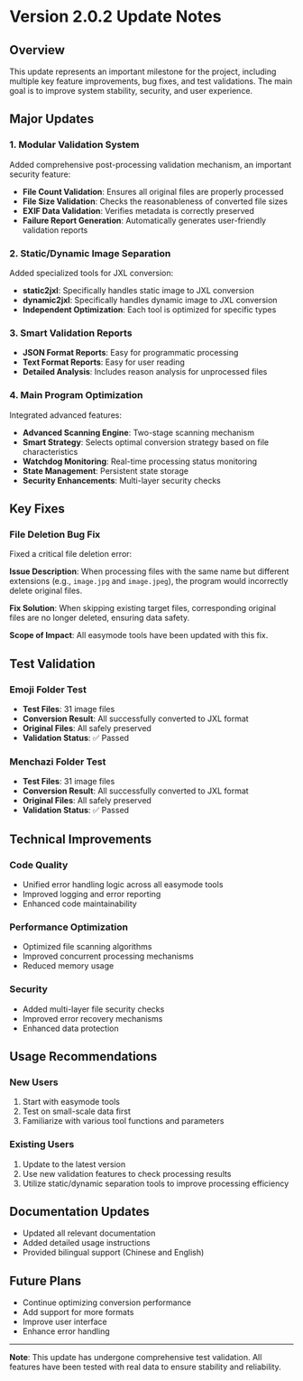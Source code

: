 # Version 2.0.2 Update Notes

## Overview

This update represents an important milestone for the project, including multiple key feature improvements, bug fixes, and test validations. The main goal is to improve system stability, security, and user experience.

## Major Updates

### 1. Modular Validation System

Added comprehensive post-processing validation mechanism, an important security feature:

- **File Count Validation**: Ensures all original files are properly processed
- **File Size Validation**: Checks the reasonableness of converted file sizes
- **EXIF Data Validation**: Verifies metadata is correctly preserved
- **Failure Report Generation**: Automatically generates user-friendly validation reports

### 2. Static/Dynamic Image Separation

Added specialized tools for JXL conversion:

- **static2jxl**: Specifically handles static image to JXL conversion
- **dynamic2jxl**: Specifically handles dynamic image to JXL conversion
- **Independent Optimization**: Each tool is optimized for specific types

### 3. Smart Validation Reports

- **JSON Format Reports**: Easy for programmatic processing
- **Text Format Reports**: Easy for user reading
- **Detailed Analysis**: Includes reason analysis for unprocessed files

### 4. Main Program Optimization

Integrated advanced features:

- **Advanced Scanning Engine**: Two-stage scanning mechanism
- **Smart Strategy**: Selects optimal conversion strategy based on file characteristics
- **Watchdog Monitoring**: Real-time processing status monitoring
- **State Management**: Persistent state storage
- **Security Enhancements**: Multi-layer security checks

## Key Fixes

### File Deletion Bug Fix

Fixed a critical file deletion error:

**Issue Description**: When processing files with the same name but different extensions (e.g., `image.jpg` and `image.jpeg`), the program would incorrectly delete original files.

**Fix Solution**: When skipping existing target files, corresponding original files are no longer deleted, ensuring data safety.

**Scope of Impact**: All easymode tools have been updated with this fix.

## Test Validation

### Emoji Folder Test
- **Test Files**: 31 image files
- **Conversion Result**: All successfully converted to JXL format
- **Original Files**: All safely preserved
- **Validation Status**: ✅ Passed

### Menchazi Folder Test
- **Test Files**: 31 image files
- **Conversion Result**: All successfully converted to JXL format
- **Original Files**: All safely preserved
- **Validation Status**: ✅ Passed

## Technical Improvements

### Code Quality
- Unified error handling logic across all easymode tools
- Improved logging and error reporting
- Enhanced code maintainability

### Performance Optimization
- Optimized file scanning algorithms
- Improved concurrent processing mechanisms
- Reduced memory usage

### Security
- Added multi-layer file security checks
- Improved error recovery mechanisms
- Enhanced data protection

## Usage Recommendations

### New Users
1. Start with easymode tools
2. Test on small-scale data first
3. Familiarize with various tool functions and parameters

### Existing Users
1. Update to the latest version
2. Use new validation features to check processing results
3. Utilize static/dynamic separation tools to improve processing efficiency

## Documentation Updates

- Updated all relevant documentation
- Added detailed usage instructions
- Provided bilingual support (Chinese and English)

## Future Plans

- Continue optimizing conversion performance
- Add support for more formats
- Improve user interface
- Enhance error handling

---

**Note**: This update has undergone comprehensive test validation. All features have been tested with real data to ensure stability and reliability.
